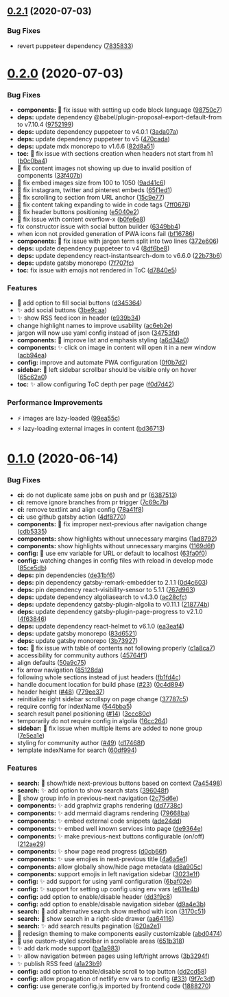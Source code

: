 ## [0.2.1](https://github.com/filipowm/BooGi/compare/v0.2.0...v0.2.1) (2020-07-03)


### Bug Fixes

* revert puppeteer dependency ([7835833](https://github.com/filipowm/BooGi/commit/7835833f91410fc1fcaadec14496534114440740))



# [0.2.0](https://github.com/filipowm/BooGi/compare/v0.1.0...v0.2.0) (2020-07-03)


### Bug Fixes

* **components:** :bug: fix issue with setting up code block language ([98750c7](https://github.com/filipowm/BooGi/commit/98750c73eddef784a969723a8e31dc45caef7a03))
* **deps:** update dependency @babel/plugin-proposal-export-default-from to v7.10.4 ([9752199](https://github.com/filipowm/BooGi/commit/975219952ac6c43ef6eb419a184fc7660ca586f1))
* **deps:** update dependency puppeteer to v4.0.1 ([3ada07a](https://github.com/filipowm/BooGi/commit/3ada07a7bf9795393ea5a2463a7e714cdbdf4405))
* **deps:** update dependency puppeteer to v5 ([470cada](https://github.com/filipowm/BooGi/commit/470cada1e03d162b07adaf473a1c8234456ed4e9))
* **deps:** update mdx monorepo to v1.6.6 ([82d8a51](https://github.com/filipowm/BooGi/commit/82d8a51d5bf04e06f8ef7c2fdb96595d6a5eddae))
* **toc:** :bug: fix issue with sections creation when headers not start from h1 ([b0c0ba4](https://github.com/filipowm/BooGi/commit/b0c0ba4b85dd427568f60962c8cd91bd1863d641))
* :bug: fix content images not showing up due to invalid position of components ([33f407b](https://github.com/filipowm/BooGi/commit/33f407b4324a1c14d3c3fd447c0c856759b73b3f))
* :bug: fix embed images size from 100 to 1050 ([9ad41c6](https://github.com/filipowm/BooGi/commit/9ad41c6ca546c3a17d61d73679c174dc51884019))
* :bug: fix instagram, twitter and pinterest embeds ([65f1ed1](https://github.com/filipowm/BooGi/commit/65f1ed1fb22143c85c4f26979fa75a83c691d805))
* :bug: fix scrolling to section from URL anchor ([15c9e77](https://github.com/filipowm/BooGi/commit/15c9e776ad6546f89de5c3d5088d5f72ec56d911))
* :lipstick: fix content taking expanding to wide in code tags ([7ff0676](https://github.com/filipowm/BooGi/commit/7ff067665180360d74a7b63e22a253dacc7e79ab))
* :lipstick: fix header buttons positioning ([e5040e2](https://github.com/filipowm/BooGi/commit/e5040e28ffdee10043996e8df8090c2960b4634a))
* :lipstick: fix issue with content overflow-x ([b0fe6e8](https://github.com/filipowm/BooGi/commit/b0fe6e8fc8fa49e8334d438c19641c7b1f916fc8))
* fix constructor issue with social button builder ([6349bb4](https://github.com/filipowm/BooGi/commit/6349bb44de74701134d4146e17ffebe2025f1051))
* when icon not provided generation of PWA icons fail ([bf16786](https://github.com/filipowm/BooGi/commit/bf167869a9712569da76f07c8fdb67e6f4be2aa6))
* **components:** :bug: fix issue with jargon term split into two lines ([372e606](https://github.com/filipowm/BooGi/commit/372e606680522d101df0a8ab4b57092cf0a215e2))
* **deps:** update dependency puppeteer to v4 ([8df6be8](https://github.com/filipowm/BooGi/commit/8df6be86ff2d5db46b56f99757c6216e6474767e))
* **deps:** update dependency react-instantsearch-dom to v6.6.0 ([22b73b6](https://github.com/filipowm/BooGi/commit/22b73b69a8e300d9d1514aac9d6213abdfbc5fc8))
* **deps:** update gatsby monorepo ([7f707fc](https://github.com/filipowm/BooGi/commit/7f707fc81d2e92246e06295a8ab0b75b413fc10b))
* **toc:** fix issue with emojis not rendered in ToC ([d7840e5](https://github.com/filipowm/BooGi/commit/d7840e5b7c99ca92e3d92d464543ca029e32d1d9))


### Features

* :lipstick: add option to fill social buttons ([d345364](https://github.com/filipowm/BooGi/commit/d345364a1b7b2c84cab62d20a355042b7f6a0a12))
* :sparkles: add social buttons ([3be9caa](https://github.com/filipowm/BooGi/commit/3be9caa1be37f52325c73dd2c0778b9cbc6c6254))
* :sparkles: show RSS feed icon in header ([e939b34](https://github.com/filipowm/BooGi/commit/e939b34e372626e5807fb91fc4ff91fd298f97aa))
* change highlight names to improve usability ([ac6eb2e](https://github.com/filipowm/BooGi/commit/ac6eb2ee028ca43e7c4b369c0d473873f5a3a7a9))
* jargon will now use yaml config instead of json ([34753fd](https://github.com/filipowm/BooGi/commit/34753fdb9b3d881f54c7c45283aa28b166315e57))
* **components:** :lipstick: improve list and emphasis styling ([a6d34a0](https://github.com/filipowm/BooGi/commit/a6d34a04c482fd7c32d5ea82ef66fe19aac662c4))
* **components:** :sparkles: click on image in content will open it in a new window ([acb94ea](https://github.com/filipowm/BooGi/commit/acb94ea651c40f4f94cd17700c23e2e845d4944c))
* **config:** improve and automate PWA configuration ([0f0b7d2](https://github.com/filipowm/BooGi/commit/0f0b7d2358f419fa80dc95b2d7a62775b4b3a28a))
* **sidebar:** :lipstick: left sidebar scrollbar should be visible only on hover ([65c62a0](https://github.com/filipowm/BooGi/commit/65c62a027ae296a8190d897943c18cb90764a97f))
* **toc:** :sparkles: allow configuring ToC depth per page ([f0d7d42](https://github.com/filipowm/BooGi/commit/f0d7d424bd5604382cd8adeeb30ca9e59f50c32c))


### Performance Improvements

* :zap: images are lazy-loaded ([99ea55c](https://github.com/filipowm/BooGi/commit/99ea55c25104db6b603475c2a37984ecea03896a))
* :zap: lazy-loading external images in content ([bd36713](https://github.com/filipowm/BooGi/commit/bd36713a30847fe9522ad2c5ea2787d03d0366c7))



# [0.1.0](https://github.com/filipowm/BooGi/compare/60df99447af563aba96c98ede16cc19ada41233b...v0.1.0) (2020-06-14)


### Bug Fixes

* **ci:** do not duplicate same jobs on push and pr ([6387513](https://github.com/filipowm/BooGi/commit/63875138ce7bc2b81d94b73696b9bf8e2c1f80b1))
* **ci:** remove ignore branches from pr trigger ([7c69c7b](https://github.com/filipowm/BooGi/commit/7c69c7bc16b5a62ff716554a278b1fd38729ed39))
* **ci:** remove textlint and align config ([78a41f8](https://github.com/filipowm/BooGi/commit/78a41f87c9c6f30597596133c8db016313ade713))
* **ci:** use github gatsby action ([4df8770](https://github.com/filipowm/BooGi/commit/4df87704185ddaf32a60a40b98b37a3194052deb))
* **components:** :bug: fix improper next-previous after navigation change ([cdb5335](https://github.com/filipowm/BooGi/commit/cdb53353790aaa259fee823776eaa04bf7f815f8))
* **components:** show highlights without unnecessary margins ([1ad8792](https://github.com/filipowm/BooGi/commit/1ad8792425150178c16e8bb907e06f0556cab877))
* **components:** show highlights without unnecessary margins ([1169d6f](https://github.com/filipowm/BooGi/commit/1169d6f4e3b02a14e3d68f5225826b627e888e5a))
* **config:** :bug: use env variable for URL or default to localhost ([63fa0f0](https://github.com/filipowm/BooGi/commit/63fa0f093030f2dffbb4e2c44c190f4010583bd4))
* **config:** watching changes in config files with reload in develop mode ([85ce5db](https://github.com/filipowm/BooGi/commit/85ce5dbd791a038da9558272a54a5a791e51c1b7))
* **deps:** pin dependencies ([de31bf6](https://github.com/filipowm/BooGi/commit/de31bf6a40072b95e393e242050a89b32dc83d5f))
* **deps:** pin dependency gatsby-remark-embedder to 2.1.1 ([0d4c603](https://github.com/filipowm/BooGi/commit/0d4c6035a04fc4222143c2afacb15aacd48275d0))
* **deps:** pin dependency react-visibility-sensor to 5.1.1 ([767d963](https://github.com/filipowm/BooGi/commit/767d9631e9fea730e37d6b05314ddf237e6e0d65))
* **deps:** update dependency algoliasearch to v4.3.0 ([ac28cfc](https://github.com/filipowm/BooGi/commit/ac28cfc1b6d079df2920ac52505aa0be708d25a4))
* **deps:** update dependency gatsby-plugin-algolia to v0.11.1 ([218774b](https://github.com/filipowm/BooGi/commit/218774bbe1738d3ba78840d374c684abd9780ef9))
* **deps:** update dependency gatsby-plugin-page-progress to v2.1.0 ([4f63846](https://github.com/filipowm/BooGi/commit/4f6384695dfe90bf9adb3ba8521361d261ba75fa))
* **deps:** update dependency react-helmet to v6.1.0 ([ea3eaf4](https://github.com/filipowm/BooGi/commit/ea3eaf411decfa81c1ad92b22ea559daecfb485e))
* **deps:** update gatsby monorepo ([83d6521](https://github.com/filipowm/BooGi/commit/83d6521c813abbc1020d84e33eff142b2f8a78d3))
* **deps:** update gatsby monorepo ([3b73927](https://github.com/filipowm/BooGi/commit/3b7392753c5a8b558305a01e561cf52dc3a19611))
* **toc:** :bug: fix issue with table of contents not following properly ([c1a8ca7](https://github.com/filipowm/BooGi/commit/c1a8ca7222ec24c2b71f156d40c4b8f6f5950c8c))
* accessibility for community authors ([45764f1](https://github.com/filipowm/BooGi/commit/45764f16c35c9bf1a25f82a5cfad3ad30564be74))
* align defaults ([50a9c75](https://github.com/filipowm/BooGi/commit/50a9c752af9819eb9d3ef7522cfbd9e20a8c10c9))
* fix arrow navigation ([85128da](https://github.com/filipowm/BooGi/commit/85128dae3c819f5b2d9ea4c2d93358f2196bddf2))
* following whole sections instead of just headers ([fb1fd4c](https://github.com/filipowm/BooGi/commit/fb1fd4ceddd00d8d1528f6414575a90fc5a800c8))
* handle document location for build phase ([#23](https://github.com/filipowm/BooGi/issues/23)) ([0c4d894](https://github.com/filipowm/BooGi/commit/0c4d89437e509270a711cf90d8ba8a83a084a01f))
* header height ([#48](https://github.com/filipowm/BooGi/issues/48)) ([779ee37](https://github.com/filipowm/BooGi/commit/779ee37ffb61ede271fe05f4184dea4e4a5880d8))
* reinitialize right sidebar scrollspy on page change ([37787c5](https://github.com/filipowm/BooGi/commit/37787c51d35e4fcc0195060b9337f1b66a3c3f4f))
* require config for indexName ([544bba5](https://github.com/filipowm/BooGi/commit/544bba58441a1214a8712ce70d8168bdbea56a9c))
* search result panel positioning ([#14](https://github.com/filipowm/BooGi/issues/14)) ([3ccc80c](https://github.com/filipowm/BooGi/commit/3ccc80c6991d463bcd0839a5fdb168a0a34812e2))
* temporarily do not require config in algolia ([16cc264](https://github.com/filipowm/BooGi/commit/16cc26491782355871307646eddf905685bc47c0))
* **sidebar:** :bug: fix issue when multiple items are added to none group ([7e5ea1e](https://github.com/filipowm/BooGi/commit/7e5ea1e7d94a5f102d73afd595d89b65a17d3f15))
* styling for community author ([#49](https://github.com/filipowm/BooGi/issues/49)) ([d17468f](https://github.com/filipowm/BooGi/commit/d17468f9b3505a0fe41180c0612d4523cd743b29))
* template indexName for search ([60df994](https://github.com/filipowm/BooGi/commit/60df99447af563aba96c98ede16cc19ada41233b))


### Features

* **search:** :lipstick: show/hide next-previous buttons based on context ([7a45498](https://github.com/filipowm/BooGi/commit/7a45498607a07094b17855ee1bdd1406dbeddbf8))
* **search:** :sparkles: add option to show search stats ([396048f](https://github.com/filipowm/BooGi/commit/396048fe0bf91b3e4b07bfd767d501e3dfc7f2ea))
* :lipstick: show group info in previous-next navigation ([2c75d6e](https://github.com/filipowm/BooGi/commit/2c75d6e25b74e34336e6f1384456bac6a80ca9ac))
* **components:** :sparkles: add graphviz graphs rendering ([dd7738c](https://github.com/filipowm/BooGi/commit/dd7738c2f7dec3b596cb6a679d9a5948331c39fe))
* **components:** :sparkles: add mermaid diagrams rendering ([79668ba](https://github.com/filipowm/BooGi/commit/79668baeef504b1082d25c7386f7a2717eece914))
* **components:** :sparkles: embed external code snippets ([ade24dd](https://github.com/filipowm/BooGi/commit/ade24dd41e14b18d625dfb0c6c7118b038db0cd6))
* **components:** :sparkles: embed well known services into page ([de9364e](https://github.com/filipowm/BooGi/commit/de9364e92349ef895d3d3a740e40e2a973a317f2))
* **components:** :sparkles: make previous-next buttons configurable (on/off) ([212ae29](https://github.com/filipowm/BooGi/commit/212ae29a7e10151700a7d230d3189232fa21d7be))
* **components:** :sparkles: show page read progress ([d0cb66f](https://github.com/filipowm/BooGi/commit/d0cb66fa7f38699dfd9c50f47fb4a632516a1529))
* **components:** :sparkles: use emojies in next-previous title ([4a6a5e1](https://github.com/filipowm/BooGi/commit/4a6a5e1350a5bfeb9cf4d902a3195ea51848b6ef))
* **components:** allow globally show/hide page metadata ([d8a905c](https://github.com/filipowm/BooGi/commit/d8a905c2e808033c661884f29778453e1a0ac128))
* **components:** support emojis in left navigation sidebar ([3023e1f](https://github.com/filipowm/BooGi/commit/3023e1f8972e175a4e3982d684b1c22d332bdbc3))
* **config:** :sparkles: add support for using yaml configuration ([6baf02e](https://github.com/filipowm/BooGi/commit/6baf02eb31f90aad86e560b9345b0555c1cbab88))
* **config:** :sparkles: support for setting up config using env vars ([e611e4b](https://github.com/filipowm/BooGi/commit/e611e4bd079535af05a50f0ebf25dd92b129f4d3))
* **config:** add option to enable/disable header ([dd3f9c8](https://github.com/filipowm/BooGi/commit/dd3f9c8f99eee17a02d8004a000c6d6bc568a06f))
* **config:** add option to enable/disable navigation sidebar ([d9a4e3b](https://github.com/filipowm/BooGi/commit/d9a4e3bfab5c0f15e7f8defa65199e5a021032ae))
* **search:** :lipstick: add alternative search show method with icon ([3170c51](https://github.com/filipowm/BooGi/commit/3170c517f604ea02f06ab95383998b8aec6b1ce6))
* **search:** :lipstick: show search in a right-side drawer ([aa64116](https://github.com/filipowm/BooGi/commit/aa6411639ea979aac49d7cb228dd17afbdcc1e93))
* **search:** :sparkles: add search results pagination ([620a2e1](https://github.com/filipowm/BooGi/commit/620a2e1e03ab291ffd54bffeff311d0139e8b62b))
* :lipstick: redesign theming to make components easily customizable ([abd0474](https://github.com/filipowm/BooGi/commit/abd04749786bf68b03ba42b14b429958b0a85e71))
* :lipstick: use custom-styled scrollbar in scrollable areas ([651b318](https://github.com/filipowm/BooGi/commit/651b31850d13aa7d0177acfb1c8ae755858db850))
* :sparkles: add dark mode support ([ba1a983](https://github.com/filipowm/BooGi/commit/ba1a98309abcad0d99fa7c319db36af6e1670f99))
* :sparkles: allow navigation between pages using left/right arrows ([3b3294f](https://github.com/filipowm/BooGi/commit/3b3294fa8bde4387762cc777ed9062aef32d9f51))
* :sparkles: publish RSS feed ([a1a23b9](https://github.com/filipowm/BooGi/commit/a1a23b9cd96694f3b7a9cd9c33b585417045d1bd))
* **config:** add option to enable/disable scroll to top button ([dd2cd58](https://github.com/filipowm/BooGi/commit/dd2cd58ed7ccdc73718b489c5fd4e0a0ddc3c7a5))
* **config:** allow propagation of netlify env vars to config ([#33](https://github.com/filipowm/BooGi/issues/33)) ([9f7c3df](https://github.com/filipowm/BooGi/commit/9f7c3dfe78d8687029b5ce8e4517156d59a4c98e))
* **config:** use generate config.js imported by frontend code ([1888270](https://github.com/filipowm/BooGi/commit/1888270c0d9d03602324dfcd4b2d6f9f96cabed1))



